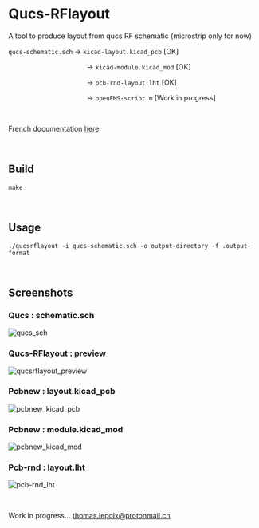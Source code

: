 # Qucs-RFlayout
A tool to produce layout from qucs RF schematic (microstrip only for now)

`qucs-schematic.sch` -> `kicad-layout.kicad_pcb` [OK]

&nbsp;&nbsp;&nbsp;&nbsp;&nbsp;&nbsp;&nbsp;&nbsp;&nbsp;&nbsp;&nbsp;&nbsp;&nbsp;&nbsp;&nbsp;&nbsp;&nbsp;&nbsp;&nbsp;&nbsp;&nbsp;&nbsp;&nbsp;&nbsp;&nbsp;&nbsp;&nbsp;&nbsp;&nbsp;&nbsp;&nbsp;&nbsp;&nbsp;&nbsp;&nbsp;&nbsp;&nbsp;&nbsp;&nbsp;
-> `kicad-module.kicad_mod` [OK]

&nbsp;&nbsp;&nbsp;&nbsp;&nbsp;&nbsp;&nbsp;&nbsp;&nbsp;&nbsp;&nbsp;&nbsp;&nbsp;&nbsp;&nbsp;&nbsp;&nbsp;&nbsp;&nbsp;&nbsp;&nbsp;&nbsp;&nbsp;&nbsp;&nbsp;&nbsp;&nbsp;&nbsp;&nbsp;&nbsp;&nbsp;&nbsp;&nbsp;&nbsp;&nbsp;&nbsp;&nbsp;&nbsp;&nbsp;
-> `pcb-rnd-layout.lht` [OK]

&nbsp;&nbsp;&nbsp;&nbsp;&nbsp;&nbsp;&nbsp;&nbsp;&nbsp;&nbsp;&nbsp;&nbsp;&nbsp;&nbsp;&nbsp;&nbsp;&nbsp;&nbsp;&nbsp;&nbsp;&nbsp;&nbsp;&nbsp;&nbsp;&nbsp;&nbsp;&nbsp;&nbsp;&nbsp;&nbsp;&nbsp;&nbsp;&nbsp;&nbsp;&nbsp;&nbsp;&nbsp;&nbsp;&nbsp;
-> `openEMS-script.m` [Work in progress]

<br>

French documentation [here](https://github.com/thomaslepoix/ESTEI/blob/master/M2_CPP_Qucs-RFlayout/Qucs-RFlayout.pdf)

<br>

## Build

```
make
```

<br>

## Usage

```
./qucsrflayout -i qucs-schematic.sch -o output-directory -f .output-format
```

<br>

## Screenshots

### Qucs : schematic.sch
![qucs_sch](https://raw.githubusercontent.com/thomaslepoix/Qucs-RFlayout/master/test/test_qucs_sch.png)

### Qucs-RFlayout : preview
![qucsrflayout_preview](https://raw.githubusercontent.com/thomaslepoix/Qucs-RFlayout/master/test/test_qucsrflayout_preview.png)

### Pcbnew : layout.kicad_pcb
![pcbnew_kicad_pcb](https://raw.githubusercontent.com/thomaslepoix/Qucs-RFlayout/master/test/test_pcbnew_kicad_pcb.png)

### Pcbnew : module.kicad_mod
![pcbnew_kicad_mod](https://raw.githubusercontent.com/thomaslepoix/Qucs-RFlayout/master/test/test_pcbnew_kicad_mod.png)

### Pcb-rnd : layout.lht
![pcb-rnd_lht](https://raw.githubusercontent.com/thomaslepoix/Qucs-RFlayout/master/test/test_pcb-rnd_lht.png)

<br>

Work in progress... thomas.lepoix@protonmail.ch
